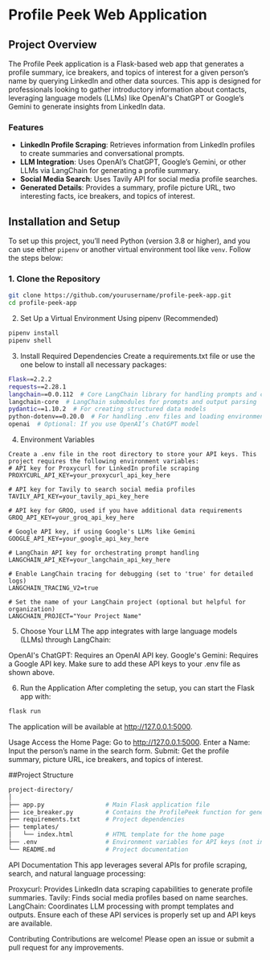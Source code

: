 # Profile Peek Web Application

## Project Overview

The Profile Peek application is a Flask-based web app that generates a profile summary, ice breakers, and topics of interest for a given person’s name by querying LinkedIn and other data sources. This app is designed for professionals looking to gather introductory information about contacts, leveraging language models (LLMs) like OpenAI's ChatGPT or Google’s Gemini to generate insights from LinkedIn data.

### Features
- **LinkedIn Profile Scraping**: Retrieves information from LinkedIn profiles to create summaries and conversational prompts.
- **LLM Integration**: Uses OpenAI’s ChatGPT, Google’s Gemini, or other LLMs via LangChain for generating a profile summary.
- **Social Media Search**: Uses Tavily API for social media profile searches.
- **Generated Details**: Provides a summary, profile picture URL, two interesting facts, ice breakers, and topics of interest.

## Installation and Setup

To set up this project, you’ll need Python (version 3.8 or higher), and you can use either `pipenv` or another virtual environment tool like `venv`. Follow the steps below:

### 1. Clone the Repository

```bash
git clone https://github.com/yourusername/profile-peek-app.git
cd profile-peek-app
```

2. Set Up a Virtual Environment
Using pipenv (Recommended)

```bash
pipenv install
pipenv shell
```
3. Install Required Dependencies
Create a requirements.txt file or use the one below to install all necessary packages:
```bash
Flask==2.2.2
requests==2.28.1
langchain==0.0.112  # Core LangChain library for handling prompts and chains
langchain-core  # LangChain submodules for prompts and output parsing
pydantic==1.10.2  # For creating structured data models
python-dotenv==0.20.0  # For handling .env files and loading environment variables
openai  # Optional: If you use OpenAI’s ChatGPT model
```
4. Environment Variables
```
Create a .env file in the root directory to store your API keys. This project requires the following environment variables:
# API key for Proxycurl for LinkedIn profile scraping
PROXYCURL_API_KEY=your_proxycurl_api_key_here

# API key for Tavily to search social media profiles
TAVILY_API_KEY=your_tavily_api_key_here

# API key for GROQ, used if you have additional data requirements
GROQ_API_KEY=your_groq_api_key_here

# Google API key, if using Google's LLMs like Gemini
GOOGLE_API_KEY=your_google_api_key_here

# LangChain API key for orchestrating prompt handling
LANGCHAIN_API_KEY=your_langchain_api_key_here

# Enable LangChain tracing for debugging (set to 'true' for detailed logs)
LANGCHAIN_TRACING_V2=true

# Set the name of your LangChain project (optional but helpful for organization)
LANGCHAIN_PROJECT="Your Project Name"
```

5. Choose Your LLM
The app integrates with large language models (LLMs) through LangChain:

OpenAI's ChatGPT: Requires an OpenAI API key.
Google's Gemini: Requires a Google API key.
Make sure to add these API keys to your .env file as shown above.

6. Run the Application
After completing the setup, you can start the Flask app with:
```bash
flask run
```

The application will be available at http://127.0.0.1:5000.

Usage
Access the Home Page: Go to http://127.0.0.1:5000.
Enter a Name: Input the person’s name in the search form.
Submit: Get the profile summary, picture URL, ice breakers, and topics of interest.

##Project Structure
```bash
project-directory/
│
├── app.py                 # Main Flask application file
├── ice_breaker.py         # Contains the ProfilePeek function for generating profile summaries
├── requirements.txt       # Project dependencies
├── templates/
│   └── index.html         # HTML template for the home page
├── .env                   # Environment variables for API keys (not included in version control)
└── README.md              # Project documentation
```

API Documentation
This app leverages several APIs for profile scraping, search, and natural language processing:

Proxycurl: Provides LinkedIn data scraping capabilities to generate profile summaries.
Tavily: Finds social media profiles based on name searches.
LangChain: Coordinates LLM processing with prompt templates and outputs.
Ensure each of these API services is properly set up and API keys are available.

Contributing
Contributions are welcome! Please open an issue or submit a pull request for any improvements.
